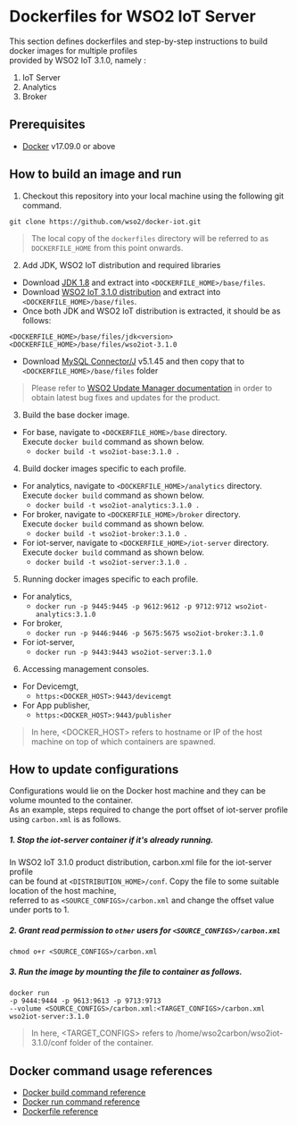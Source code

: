 # Dockerfiles for WSO2 IoT Server #
This section defines dockerfiles and step-by-step instructions to build docker images for multiple profiles <br>
provided by WSO2 IoT 3.1.0, namely : <br>
1. IoT Server
2. Analytics
3. Broker

## Prerequisites
* [Docker](https://www.docker.com/get-docker) v17.09.0 or above

## How to build an image and run

1. Checkout this repository into your local machine using the following git command.
```
git clone https://github.com/wso2/docker-iot.git
```

>The local copy of the `dockerfiles` directory will be referred to as `DOCKERFILE_HOME` from this point onwards.

2. Add JDK, WSO2 IoT distribution and required libraries
- Download [JDK 1.8](http://www.oracle.com/technetwork/java/javase/downloads/jdk8-downloads-2133151.html) and
extract into `<DOCKERFILE_HOME>/base/files`.
- Download [WSO2 IoT 3.1.0 distribution](https://wso2.com/iot) and 
extract into `<DOCKERFILE_HOME>/base/files`.
- Once both JDK and WSO2 IoT distribution is extracted, it should be as follows:
```
<DOCKERFILE_HOME>/base/files/jdk<version>
<DOCKERFILE_HOME>/base/files/wso2iot-3.1.0
```
- Download [MySQL Connector/J](https://dev.mysql.com/downloads/connector/j/) v5.1.45 and then copy that to `<DOCKERFILE_HOME>/base/files` folder

>Please refer to [WSO2 Update Manager documentation](https://docs.wso2.com/display/ADMIN44x/Updating+WSO2+Products)
in order to obtain latest bug fixes and updates for the product.

3. Build the base docker image.
- For base, navigate to `<DOCKERFILE_HOME>/base` directory. <br>
  Execute `docker build` command as shown below.
    + `docker build -t wso2iot-base:3.1.0 .`
        
4. Build docker images specific to each profile.
- For analytics, navigate to `<DOCKERFILE_HOME>/analytics` directory. <br>
  Execute `docker build` command as shown below. 
    + `docker build -t wso2iot-analytics:3.1.0 .`
- For broker, navigate to `<DOCKERFILE_HOME>/broker` directory. <br>
  Execute `docker build` command as shown below. 
    + `docker build -t wso2iot-broker:3.1.0 .`
- For iot-server, navigate to `<DOCKERFILE_HOME>/iot-server` directory. <br>
  Execute `docker build` command as shown below. 
    + `docker build -t wso2iot-server:3.1.0 .`
    
5. Running docker images specific to each profile.
- For analytics,
    + `docker run -p 9445:9445 -p 9612:9612 -p 9712:9712 wso2iot-analytics:3.1.0`
- For broker,
    + `docker run -p 9446:9446 -p 5675:5675 wso2iot-broker:3.1.0`
- For iot-server,
    + `docker run -p 9443:9443 wso2iot-server:3.1.0`

6. Accessing management consoles.
- For Devicemgt,
    + `https:<DOCKER_HOST>:9443/devicemgt`
- For App publisher,
    + `https:<DOCKER_HOST>:9443/publisher`
    
>In here, <DOCKER_HOST> refers to hostname or IP of the host machine on top of which containers are spawned.

## How to update configurations
Configurations would lie on the Docker host machine and they can be volume mounted to the container. <br>
As an example, steps required to change the port offset of iot-server profile using `carbon.xml` is as follows.

##### 1. Stop the iot-server container if it's already running.
In WSO2 IoT 3.1.0 product distribution, carbon.xml file for the iot-server profile <br>
can be found at `<DISTRIBUTION_HOME>/conf`. Copy the file to some suitable location of the host machine, <br>
referred to as `<SOURCE_CONFIGS>/carbon.xml` and change the offset value under ports to 1.

##### 2. Grant read permission to `other` users for `<SOURCE_CONFIGS>/carbon.xml`
```
chmod o+r <SOURCE_CONFIGS>/carbon.xml
```

##### 3. Run the image by mounting the file to container as follows.
```
docker run 
-p 9444:9444 -p 9613:9613 -p 9713:9713
--volume <SOURCE_CONFIGS>/carbon.xml:<TARGET_CONFIGS>/carbon.xml
wso2iot-server:3.1.0
```

>In here, <TARGET_CONFIGS> refers to /home/wso2carbon/wso2iot-3.1.0/conf folder of the container.


## Docker command usage references

* [Docker build command reference](https://docs.docker.com/engine/reference/commandline/build/)
* [Docker run command reference](https://docs.docker.com/engine/reference/run/)
* [Dockerfile reference](https://docs.docker.com/engine/reference/builder/)

